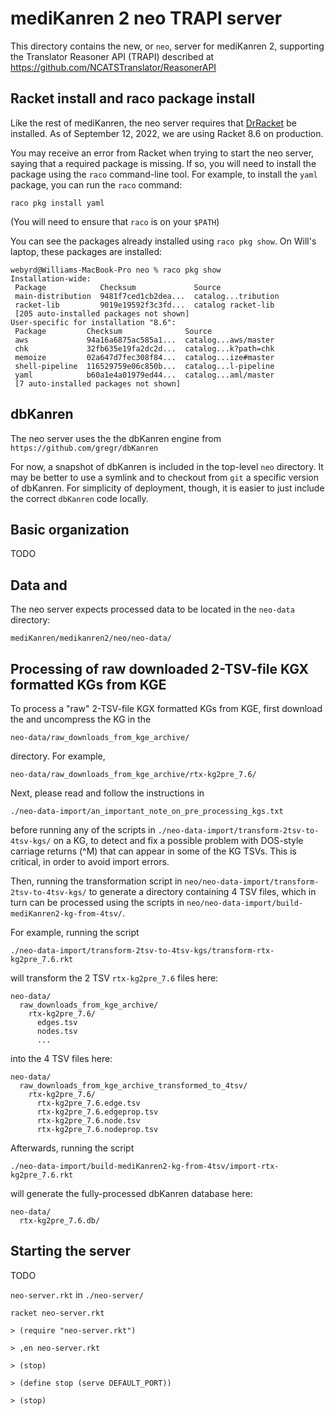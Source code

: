 # mediKanren 2 neo TRAPI server

This directory contains the new, or `neo`, server for mediKanren 2, supporting the Translator Reasoner API (TRAPI) described at https://github.com/NCATSTranslator/ReasonerAPI


## Racket install and raco package install

Like the rest of mediKanren, the neo server requires that [DrRacket](https://racket-lang.org) be installed.  As of September 12, 2022, we are using Racket 8.6 on production.

You may receive an error from Racket when trying to start the neo server, saying that a required package is missing.  If so, you will need to install the package using the `raco` command-line tool.  For example, to install the `yaml` package, you can run the `raco` command:

```
raco pkg install yaml
```

(You will need to ensure that `raco` is on your `$PATH`)

You can see the packages already installed using `raco pkg show`.  On Will's laptop, these packages are installed:

```
webyrd@Williams-MacBook-Pro neo % raco pkg show
Installation-wide:
 Package            Checksum             Source
 main-distribution  9481f7ced1cb2dea...  catalog...tribution
 racket-lib         9019e19592f3c3fd...  catalog racket-lib
 [205 auto-installed packages not shown]
User-specific for installation "8.6":
 Package         Checksum              Source
 aws             94a16a6875ac585a1...  catalog...aws/master
 chk             32fb635e19fa2dc2d...  catalog...k?path=chk
 memoize         02a647d7fec308f84...  catalog...ize#master
 shell-pipeline  116529759e06c850b...  catalog...l-pipeline
 yaml            b60a1e4a01979ed44...  catalog...aml/master
 [7 auto-installed packages not shown]
```

## dbKanren

The neo server uses the the dbKanren engine from `https://github.com/gregr/dbKanren`

For now, a snapshot of dbKanren is included in the top-level `neo` directory.  It may be better to use a symlink and to checkout from `git` a specific version of dbKanren.  For simplicity of deployment, though, it is easier to just include the correct `dbKanren` code locally.


## Basic organization

TODO


## Data and 

The neo server expects processed data to be located in the `neo-data` directory:

`mediKanren/medikanren2/neo/neo-data/`


## Processing of raw downloaded 2-TSV-file KGX formatted KGs from KGE

To process a "raw" 2-TSV-file KGX formatted KGs from KGE, first download the and uncompress the KG in the

`neo-data/raw_downloads_from_kge_archive/`

directory.  For example,

`neo-data/raw_downloads_from_kge_archive/rtx-kg2pre_7.6/`


Next, please read and follow the instructions in 

`./neo-data-import/an_important_note_on_pre_processing_kgs.txt`

before running any of the scripts in `./neo-data-import/transform-2tsv-to-4tsv-kgs/` on a KG, to detect and fix a possible problem with DOS-style carriage returns (^M) that can appear in some of the KG TSVs.  This is critical, in order to avoid import errors.


Then, running the transformation script in `neo/neo-data-import/transform-2tsv-to-4tsv-kgs/` to generate a directory containing 4 TSV files, which in turn can be processed using the scripts in `neo/neo-data-import/build-mediKanren2-kg-from-4tsv/`.

For example, running the script

`./neo-data-import/transform-2tsv-to-4tsv-kgs/transform-rtx-kg2pre_7.6.rkt`

will transform the 2 TSV `rtx-kg2pre_7.6` files here:

```
neo-data/
  raw_downloads_from_kge_archive/
    rtx-kg2pre_7.6/
      edges.tsv
      nodes.tsv
      ...
```

into the 4 TSV files here:

```
neo-data/
  raw_downloads_from_kge_archive_transformed_to_4tsv/
    rtx-kg2pre_7.6/
      rtx-kg2pre_7.6.edge.tsv
      rtx-kg2pre_7.6.edgeprop.tsv
      rtx-kg2pre_7.6.node.tsv
      rtx-kg2pre_7.6.nodeprop.tsv
```

Afterwards, running the script

`./neo-data-import/build-mediKanren2-kg-from-4tsv/import-rtx-kg2pre_7.6.rkt`

will generate the fully-processed dbKanren database here:

```
neo-data/
  rtx-kg2pre_7.6.db/
```


## Starting the server

TODO

`neo-server.rkt` in `./neo-server/`


`racket neo-server.rkt`

```
> (require "neo-server.rkt")
```

```
> ,en neo-server.rkt
```

```
> (stop)
```

```
> (define stop (serve DEFAULT_PORT))
```

```
> (stop)
```

